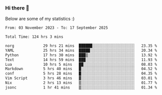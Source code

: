 ### Hi there 👋
Below are some of my statistics :)

<!--START_SECTION:waka-->

```txt
From: 03 November 2023 - To: 17 September 2025

Total Time: 124 hrs 3 mins

norg             29 hrs 21 mins  ██████░░░░░░░░░░░░░░░░░░░   23.35 %
YAML             25 hrs 34 mins  █████░░░░░░░░░░░░░░░░░░░░   20.34 %
Python           17 hrs 30 mins  ███▒░░░░░░░░░░░░░░░░░░░░░   13.92 %
Text             14 hrs 59 mins  ███░░░░░░░░░░░░░░░░░░░░░░   11.93 %
Lua              10 hrs 5 mins   ██░░░░░░░░░░░░░░░░░░░░░░░   08.03 %
Markdown         5 hrs 40 mins   █░░░░░░░░░░░░░░░░░░░░░░░░   04.52 %
conf             5 hrs 28 mins   █░░░░░░░░░░░░░░░░░░░░░░░░   04.35 %
Vim Script       3 hrs 46 mins   ▓░░░░░░░░░░░░░░░░░░░░░░░░   03.01 %
Nix              2 hrs 13 mins   ▒░░░░░░░░░░░░░░░░░░░░░░░░   01.77 %
jsonc            1 hr 41 mins    ▒░░░░░░░░░░░░░░░░░░░░░░░░   01.34 %
```

<!--END_SECTION:waka-->

<!--
**KlapenHz/KlapenHz** is a ✨ _special_ ✨ repository because its `README.md` (this file) appears on your GitHub profile.

Here are some ideas to get you started:

- 🔭 I’m currently working on ...
- 🌱 I’m currently learning ...
- 👯 I’m looking to collaborate on ...
- 🤔 I’m looking for help with ...
- 💬 Ask me about ...
- 📫 How to reach me: ...
- 😄 Pronouns: ...
- ⚡ Fun fact: ...
-->
